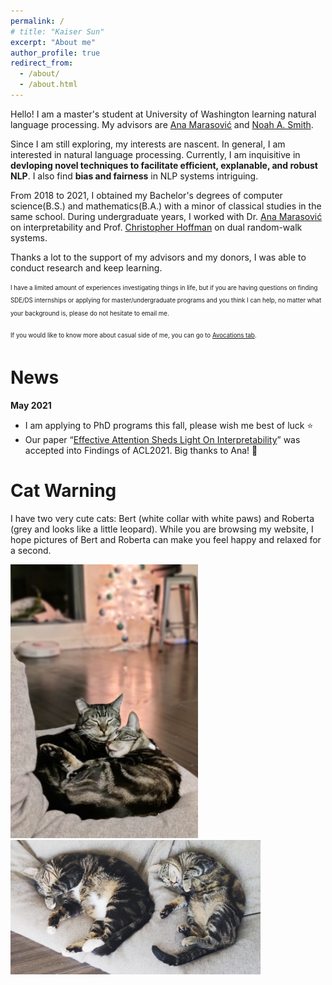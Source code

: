 ```yaml
---
permalink: /
# title: "Kaiser Sun"
excerpt: "About me"
author_profile: true
redirect_from: 
  - /about/
  - /about.html
---
```

Hello! I am a master's student at University of Washington learning natural language processing. My advisors are [Ana Marasović](https://www.anamarasovic.com/) and [Noah A. Smith](https://homes.cs.washington.edu/~nasmith/).

Since I am still exploring, my interests are nascent. In general, I am interested in natural language processing. Currently, I am inquisitive in **devloping novel techniques to facilitate efficient, explanable, and robust NLP**. I also find **bias and fairness** in NLP systems intriguing.

From 2018 to 2021, I obtained my Bachelor's degrees of computer science(B.S.) and mathematics(B.A.) with a minor of classical studies in the same school. During undergraduate years, I worked with Dr. [Ana Marasović](https://www.anamarasovic.com/) on interpretability and Prof. [Christopher Hoffman](https://sites.math.washington.edu/~hoffman/) on dual random-walk systems.

Thanks a lot to the support of my advisors and my donors, I was able to conduct research and keep learning.

<sub><sup>I have a limited amount of experiences investigating things in life, but if you are having questions on finding SDE/DS internships or applying for master/undergraduate programs and you think I can help, no matter what your background is, please do not hesitate to email me.</sup></sub>

<sub><sup>If you would like to know more about casual side of me, you can go to [Avocations tab](https://kaiserwholearns.github.io/avocations/).</sup></sub>


News
======

**May 2021** 
 - I am applying to PhD programs this fall, please wish me best of luck ⭐
 - Our paper “[Effective Attention Sheds Light On Interpretability](https://arxiv.org/abs/2105.08855)” was accepted into Findings of ACL2021. Big thanks to Ana! 🌻

Cat Warning
======
I have two very cute cats: Bert (white collar with white paws) and Roberta (grey and looks like a little leopard). While you are browsing my website, I hope pictures of Bert and Roberta can make you feel happy and relaxed for a second.

<img src="../images/photos/SnugglingBertRoberta.jpg" alt="bertRoberta1" width="300"/>
<img src="../images/photos/BertRoberta.jpg" alt="bertRoberta" width="400"/>

